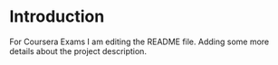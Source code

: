 # Introduction
For Coursera Exams
I am editing the README file. Adding some more details about the project description.
